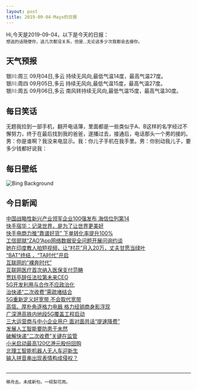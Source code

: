 ```yaml
---
layout: post
title: 2019-09-04-Mayx的日报
---
```


Hi,今天是2019-09-04，以下是今天的日报：<br><small>
想逃的话随便你，逃几次都没关系，但是...无论逃多少次我都会去接你。</small><!--more-->
## 天气预报
银川:周三 09月04日,多云 持续无风向,最低气温14度，最高气温27度。<br>银川:周四 09月05日,多云 持续无风向,最低气温15度，最高气温27度。<br>银川:周五 09月06日,多云 南风转持续无风向,最低气温15度，最高气温30度。
## 每日笑话
无题我捡到一部手机，翻开电话簿，里面都是一些类似于A、B这样的名字经过不懈努力，终于在最后找到我的爸爸，遂播过去，接通后，电话那头一个男的接的。男：你是谁啊？我没来电显示。我：你儿子手机在我手里。男：你别动我儿子，要多少钱都好说我：
## 每日壁纸
![Bing Background](https://cn.bing.com/th?id=OHR.GuaitaTower_EN-US7498727693_1920x1080.jpg&rf=LaDigue_1920x1080.jpg&pid=hp "Guaita Tower in San Marino (© Piercarlo Abate/Shutterstock)")
## 今日新闻

[中国战略性新兴产业领军企业100强发布 海信位列第14](http://it.people.com.cn/n1/2019/0904/c1009-31336151.html)   
[快手宿华：记录世界，是为了让世界更美好](http://it.people.com.cn/n1/2019/0904/c1009-31336169.html)   
[快手电商力推“靠谱好货” 下单转化率提升100%](http://it.people.com.cn/n1/2019/0904/c1009-31336166.html)   
[工信部就“ZAO”App网络数据安全问题开展问询约谈](http://it.people.com.cn/n1/2019/0904/c1009-31336157.html)   
[她在印度教人拍短视频，让“村花”月入20万，丈夫甘愿当绿叶](http://it.people.com.cn/n1/2019/0904/c1009-31336101.html)   
[“BAT”终结 ，“TA时代”开启](http://it.people.com.cn/n1/2019/0904/c1009-31335642.html)   
[互联网的“裸奔时代”](http://it.people.com.cn/n1/2019/0904/c1009-31335837.html)   
[互联网医疗首次纳入医保支付范畴](http://it.people.com.cn/n1/2019/0904/c1009-31335212.html)   
[贾跃亭辞任法拉第未来CEO](http://it.people.com.cn/n1/2019/0904/c1009-31335232.html)   
[5G开发利用与合作不应政治化](http://it.people.com.cn/n1/2019/0904/c1009-31335217.html)   
[治快递“二次收费”需疏堵结合](http://it.people.com.cn/n1/2019/0904/c243510-31335249.html)   
[5G重新定义好宽带 不会取代宽带](http://it.people.com.cn/n1/2019/0904/c1009-31335288.html)   
[高瓴、厚朴角逐格力电器 格力经销商身影浮现](http://it.people.com.cn/n1/2019/0904/c1009-31335261.html)   
[广深港高铁内地段5G覆盖工程启动](http://it.people.com.cn/n1/2019/0904/c1009-31335209.html)   
[三大运营商与中小企业用户 面对面共话“提速降费”](http://it.people.com.cn/n1/2019/0904/c1009-31335185.html)   
[发展人工智能要防患于未然](http://it.people.com.cn/n1/2019/0904/c1009-31335173.html)   
[破解快递“二次收费”关键在监管](http://it.people.com.cn/n1/2019/0904/c1009-31335168.html)   
[小米启动最高120亿港元股份回购](http://it.people.com.cn/n1/2019/0904/c1009-31335165.html)   
[北理工智能机器人无人车迎新生](http://it.people.com.cn/n1/2019/0904/c1009-31335155.html)   
[输入拼音串出现表情构成侵权？](http://it.people.com.cn/n1/2019/0904/c1009-31335151.html)   
<br />

***

<small>移舟去。未成新句。一砚梨花雨。</small>
